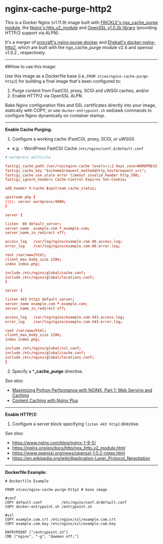 # nginx-cache-purge-http2

This is a Docker Nginx (v1.11.9) image built with [FRiCKLE's ngx_cache_purge module](https://github.com/FRiCKLE/ngx_cache_purge), the [Nginx's http_v2_module](https://nginx.org/en/docs/http/ngx_http_v2_module.html) and [OpenSSL v1.0.2k library](https://www.openssl.org/) (providing HTTP/2 support via ALPN).

It's a merger of [procraft's nginx-purge-docker](https://github.com/procraft/nginx-purge-docker) and [Ehekatl's docker-nginx-http2](https://github.com/Ehekatl/docker-nginx-http2), which are built with the ngx_cache_purge module v2.4 and openssl v1.0.2 , respectively.

---

##How to use this image:

Use this image as a Dockerfile base (i.e.,```FROM stcox/nginx-cache-purge-http2```) for building a final image that's been configured to:

1. Purge content from FastCGI, proxy, SCGI and uWSGI caches, and/or
2. Enable HTTP/2 via OpenSSL ALPN.

Bake Nginx configuration files and SSL certificates directly into your image, statically with COPY, or use ```docker-entrypoint.sh``` sed/awk commands to configure Nginx dynamically on container startup.

---

**Enable Cache Purging:**

1. Configure a working cache (FastCGI, proxy, SCGI, or uWSGI).
  - e.g. - WordPress FastCGI Cache ```/etc/nginx/conf.d/default.conf```
  ```conf
# wordpress multisite

fastcgi_cache_path /var/run/nginx-cache levels=1:2 keys_zone=WORDPRESS:100m inactive=60m;
fastcgi_cache_key "$scheme$request_method$http_host$request_uri";
fastcgi_cache_use_stale error timeout invalid_header http_500;
fastcgi_ignore_headers Cache-Control Expires Set-Cookie;

add_header X-Cache $upstream_cache_status;

upstream php {  
\\\\- server wordpress:9000;
}

server {
  
  listen  80 default_server;
  server_name  example.com *.example.com;
  server_name_in_redirect off;

  access_log   /var/log/nginx/example.com.80.access.log;
  error_log    /var/log/nginx/example.com.80.error.log;

  root /var/www/html;
  client_max_body_size 128m;
  index index.php;

  include /etc/nginx/global/cache.conf;
  include /etc/nginx/global/locations.conf;
}

server {
  
  listen 443 http2 default_server;
  server_name example.com *.example.com;
  server_name_in_redirect off;

  access_log   /var/log/nginx/example.com.443.access.log;
  error_log    /var/log/nginx/example.com.443.error.log;

  root /var/www/html;
  client_max_body_size 128m;
  index index.php;

  include /etc/nginx/global/ssl.conf;
  include /etc/nginx/global/cache.conf;
  include /etc/nginx/global/locations.conf;
}
  ```

2. Specify a \***\_cache_purge** directive. 

_See also:_
- [Maximizing Python Performance with NGINX, Part 1: Web Serving and Caching](https://www.nginx.com/blog/maximizing-python-performance-with-nginx-parti-web-serving-and-caching/)
- [Content Caching with Nginx Plus](https://www.nginx.com/products/content-caching-nginx-plus/)

---
**Enable HTTP/2:**

1. Configure a server block specifying ```listen 443 http2``` directive.

_See also:_
- https://www.nginx.com/blog/nginx-1-9-5/
- https://nginx.org/en/docs/http/ngx_http_v2_module.html
- https://www.openssl.org/news/openssl-1.0.2-notes.html
- https://en.wikipedia.org/wiki/Application-Layer_Protocol_Negotiation


---
**Dockerfile Example:**
```
# Dockerfile Example

FROM stcox/nginx-cache-purge-http2 # base image

#conf
COPY default.conf         /etc/nginx/conf.d/default.conf
COPY docker-entrypoint.sh /entrypoint.sh

#ssl
COPY example.com.crt /etc/nginx/ssl/example.com.crt
COPY example.com.key /etc/nginx/ssl/example.com.key

ENTRYPOINT ["/entrypoint.sh"]
CMD ["nginx", "-g", "daemon off;"]
```
